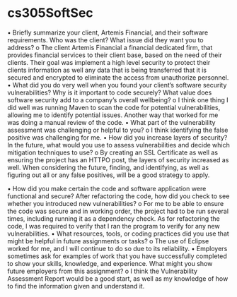 # cs305SoftSec
•	Briefly summarize your client, Artemis Financial, and their software requirements. Who was the client? What issue did they want you to address?
o	The client Artemis Financial a financial dedicated firm, that provides financial services to their client base, based on the need of their clients. Their goal was implement a high level security to protect their clients information as well any data that is being transferred that it is secured and encrypted to eliminate the access from unauthorize personnel.
•	What did you do very well when you found your client’s software security vulnerabilities? Why is it important to code securely? What value does software security add to a company’s overall wellbeing?
o	I think one thing I did well was running Maven to scan the code for potential vulnerabilities, allowing me to identify potential issues. Another way that worked for me was doing a manual review of the code.
•	What part of the vulnerability assessment was challenging or helpful to you?
o	I think identifying the false positive was challenging for me.
•	How did you increase layers of security? In the future, what would you use to assess vulnerabilities and decide which mitigation techniques to use?
o	By creating an SSL Certificate as well as ensuring the project has an HTTPO post, the layers of security increased as well. When considering the future, finding, and identifying, as well as figuring out all or any false positives, will be a good strategy to apply.

•	How did you make certain the code and software application were functional and secure? After refactoring the code, how did you check to see whether you introduced new vulnerabilities?
o	For me to be able to ensure the code was secure and in working order, the project had to be run several times, including running it as a dependency check. As for refactoring the code, I was required to verify that I ran the program to verify for any new vulnerabilities.
•	What resources, tools, or coding practices did you use that might be helpful in future assignments or tasks?
o	The use of Eclipse worked for me, and I will continue to do so due to its reliability.
•	Employers sometimes ask for examples of work that you have successfully completed to show your skills, knowledge, and experience. What might you show future employers from this assignment?
o	I think the Vulnerability Assessment Report would be a good start, as well as my knowledge of how to find the information given and understand it.

